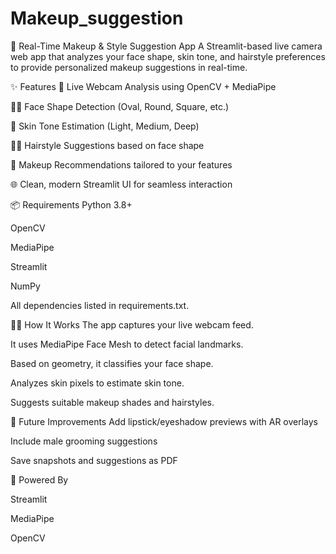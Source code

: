 # Makeup_suggestion



💄 Real-Time Makeup & Style Suggestion App
A Streamlit-based live camera web app that analyzes your face shape, skin tone, and hairstyle preferences to provide personalized makeup suggestions in real-time.

✨ Features
🎥 Live Webcam Analysis using OpenCV + MediaPipe

💁‍♀️ Face Shape Detection (Oval, Round, Square, etc.)

🎨 Skin Tone Estimation (Light, Medium, Deep)

💇‍♀️ Hairstyle Suggestions based on face shape

💋 Makeup Recommendations tailored to your features

🌐 Clean, modern Streamlit UI for seamless interaction

📦 Requirements
Python 3.8+

OpenCV

MediaPipe

Streamlit

NumPy

All dependencies listed in requirements.txt.

👩‍🔬 How It Works
The app captures your live webcam feed.

It uses MediaPipe Face Mesh to detect facial landmarks.

Based on geometry, it classifies your face shape.

Analyzes skin pixels to estimate skin tone.

Suggests suitable makeup shades and hairstyles.

🔮 Future Improvements
Add lipstick/eyeshadow previews with AR overlays

Include male grooming suggestions

Save snapshots and suggestions as PDF

🧠 Powered By

Streamlit

MediaPipe

OpenCV
